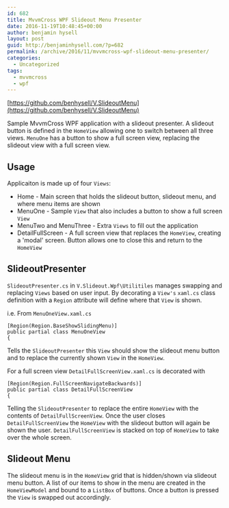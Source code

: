 ```yaml
---
id: 682
title: MvvmCross WPF Slideout Menu Presenter
date: 2016-11-19T10:48:45+00:00
author: benjamin hysell
layout: post
guid: http://benjaminhysell.com/?p=682
permalink: /archive/2016/11/mvvmcross-wpf-slideout-menu-presenter/
categories:
  - Uncategorized
tags:
  - mvvmcross
  - wpf
---
```

[https://github.com/benhysell/V.SlideoutMenu](https://github.com/benhysell/V.SlideoutMenu)

Sample MvvmCross WPF application with a slideout presenter. A slideout button is defined in the `HomeView` allowing one to switch between all three views. `MenuOne` has a button to show a full screen view, replacing the slideout view with a full screen view.


## Usage

Applicaiton is made up of four `Views`:
* Home - Main screen that holds the slideout button, slideout menu, and where menu items are shown
* MenuOne - Sample `View` that also includes a button to show a full screen `View`
* MenuTwo and MenuThree - Extra `Views` to fill out the application
* DetailFullScreen - A full screen view that replaces the `HomeView`, creating a 'modal' screen.  Button allows one to close this and return to the `HomeView`

## SlideoutPresenter
`SlideoutPresenter.cs` in `V.Slideout.Wpf\Utilitiles` manages swapping and replacing `Views` based on user input.  By decorating a `View's` `xaml.cs` class definition with a `Region` attribute will define where that `View` is shown.

i.e. From `MenuOneView.xaml.cs`
```
[Region(Region.BaseShowSlidingMenu)]
public partial class MenuOneView
{
```
Tells the `SlideoutPresenter` this `View` should show the slideout menu button and to replace the currently shown `View` in the `HomeView`.

For a full screen view `DetailFullScreenView.xaml.cs` is decorated with 
```
[Region(Region.FullScreenNavigateBackwards)]
public partial class DetailFullScreenView
{
``` 
Telling the `SlideoutPresenter` to replace the entire `HomeView` with the contents of `DetailFullScreenView`.  Once the user closes `DetailFullScreenView` the `HomeView` with the slideout button will again be shown the user.  `DetailFullScreenView` is stacked on top of `HomeView` to take over the whole screen.

## Slideout Menu
The slideout menu is in the `HomeView` grid that is hidden/shown via slideout menu button.  A list of our items to show in the menu are created in the `HomeViewModel` and bound to a `ListBox` of buttons.  Once a button is pressed the `View` is swapped out accordingly.
